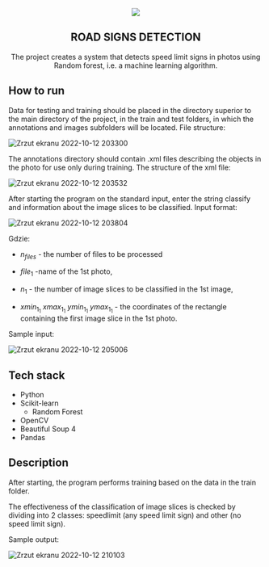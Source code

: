 <p align="center">
  <img src="https://user-images.githubusercontent.com/66112225/195411937-9406438a-f073-4602-a41c-133d6f7c4372.png" />
</p>
<h2 align="center">ROAD SIGNS DETECTION </h2>

<p align="center">
  The project creates a system that detects speed limit signs in photos using Random forest, i.e. a machine learning algorithm.
</p>

## How to run
Data for testing and training should be placed in the directory superior to the main directory of the project, in the train and test folders, in which the annotations and images subfolders will be located. 
File structure:

![Zrzut ekranu 2022-10-12 203300](https://user-images.githubusercontent.com/66112225/195421083-17daf9cb-ccc0-405d-817e-cc4a0ea21ab1.png)

The annotations directory should contain .xml files describing the objects in the photo for use only during training. The structure of the xml file:

![Zrzut ekranu 2022-10-12 203532](https://user-images.githubusercontent.com/66112225/195421549-8ad02fae-0854-4b2f-a27a-4a97a4b60cf7.png)

After starting the program on the standard input, enter the string classify and information about the image slices to be classified. Input format:

![Zrzut ekranu 2022-10-12 203804](https://user-images.githubusercontent.com/66112225/195421948-9aee657c-595e-4297-9785-627e2826b815.png)

Gdzie: 
- $n_{files}$ - the number of files to be processed

- $file_1$ -name of the 1st photo, 

- $n_1$ - the number of image slices to be classified in the 1st image, 

- $xmin_{1_1}$ $xmax_{1_1}$ $ymin_{1_1}$ $ymax_{1_1}$ - the coordinates of the rectangle containing the first image slice in the 1st photo.

Sample input:

![Zrzut ekranu 2022-10-12 205006](https://user-images.githubusercontent.com/66112225/195424214-3aff1857-be60-4130-8667-8e6c72b6ff2d.png)

## Tech stack
- Python  
- Scikit-learn 
  - Random Forest 
- OpenCV 
- Beautiful Soup 4  
- Pandas 

## Description
After starting, the program performs training based on the data in the train folder.

The effectiveness of the classification of image slices is checked by dividing into 2 classes: speedlimit (any speed limit sign) and other (no speed limit sign).

Sample output: 

![Zrzut ekranu 2022-10-12 210103](https://user-images.githubusercontent.com/66112225/195426256-db53c50a-9bd3-4341-9840-2753589a3b5a.png)

